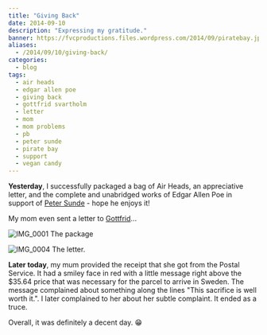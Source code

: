 ```yaml
---
title: "Giving Back"
date: 2014-09-10
description: "Expressing my gratitude."
banner: https://fvcproductions.files.wordpress.com/2014/09/piratebay.jpg
aliases:
  - /2014/09/10/giving-back/
categories:
  - blog
tags:
  - air heads
  - edgar allen poe
  - giving back
  - gottfrid svartholm
  - letter
  - mom
  - mom problems
  - pb
  - peter sunde
  - pirate bay
  - support
  - vegan candy
---
```


**Yesterday**, I successfully packaged a bag of Air Heads, an appreciative letter, and the complete and unabridged works of Edgar Allen Poe in support of [Peter Sunde](https://www.facebook.com/pages/Peter-Sunde/126485467393990) - hope he enjoys it!

My mom even sent a letter to [Gottfrid](https://www.facebook.com/pages/Gottfrid-Svartholm/103131853059969)...

![IMG_0001](https://fvcproductions.files.wordpress.com/2014/09/img_0001.jpg?w=224) The package

![IMG_0004](https://fvcproductions.files.wordpress.com/2014/09/img_0004.jpg?w=224) The letter.

**Later today**, my mum provided the receipt that she got from the Postal Service. It had a smiley face in red with a little message right above the \$35.64 price that was necessary for the parcel to arrive in Sweden. The message complained about something along the lines "This sacrifice is well worth it.". I later complained to her about her subtle complaint. It ended as a truce.

Overall, it was definitely a decent day. :grin:
